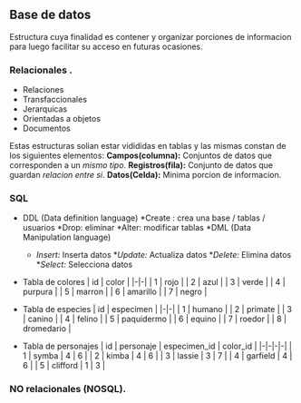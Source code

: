 ## Base de datos
Estructura cuya finalidad es contener y organizar porciones de informacion para luego facilitar su acceso en futuras ocasiones.

### Relacionales .
* Relaciones
* Transfaccionales
* Jerarquicas
* Orientadas a objetos
* Documentos

Estas estructuras solian estar vidididas en tablas y las mismas constan de los siguientes elementos:
__Campos(columna):__ Conjuntos de datos que corresponden a un _mismo tipo_. 
__Registros(fila):__ Conjunto de datos que guardan _relacion entre si_.
__Datos(Celda):__ Minima porcion de informacion.


### SQL 
* DDL (Data definition language)
    *Create : crea una base / tablas / usuarios
    *Drop: eliminar
    *Alter: modificar tablas
*DML (Data Manipulation language)
    * _Insert:_ Inserta datos
    *_Update:_ Actualiza datos
    *_Delete:_ Elimina datos
    *_Select:_ Selecciona datos
* Tabla de colores
    | id | color |
    |-|-|
    | 1 | rojo |
    | 2 | azul |
    | 3 | verde |
    | 4 | purpura |
    | 5 | marron |
    | 6 | amarillo |
    | 7 | negro |

* Tabla de especies
    | id | especimen |
    |-|-|
    | 1 | humano |
    | 2 | primate |
    | 3 | canino |
    | 4 | felino |
    | 5 | paquidermo |
    | 6 | equino |
    | 7 | roedor |
    | 8 | dromedario |

* Tabla de personajes
    | id | personaje | especimen_id | color_id |
    |-|-|-|-|
    | 1 | symba | 4 | 6 |
    | 2 | kimba | 4 | 6 | 
    | 3 | lassie | 3 | 7 |
    | 4 | garfield | 4 | 6 | 
    | 5 | clifford | 1 | 3 | 

### NO relacionales (NOSQL).

